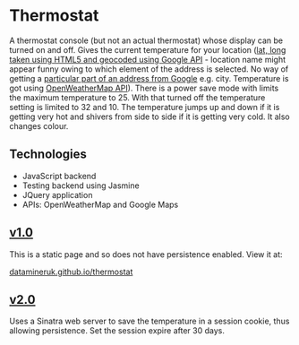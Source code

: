 # Thermostat

A thermostat console (but not an actual thermostat) whose display can be turned on and off. Gives the current temperature for your location ([lat, long taken using HTML5 and geocoded using Google API](https://github.com/DataMinerUK/thermostat/blob/master/src/location.js#L4-L25) - location name might appear funny owing to which element of the address is selected. No way of getting a [particular part of an address from Google](https://developers.google.com/maps/documentation/geocoding/#ComponentFiltering) e.g. city. Temperature is got using [OpenWeatherMap API](https://github.com/DataMinerUK/thermostat/blob/master/src/location.js#L27-L32)). There is a power save mode with limits the maximum temperature to 25. With that turned off the temperature setting is limited to 32 and 10. The temperature jumps up and down if it is getting very hot and shivers from side to side if it is getting very cold. It also changes colour.

## Technologies

* JavaScript backend
* Testing backend using Jasmine
* JQuery application
* APIs: OpenWeatherMap and Google Maps


## [v1.0](https://github.com/DataMinerUK/thermostat/releases/tag/v1.0)

This is a static page and so does not have persistence enabled. View it at:

[datamineruk.github.io/thermostat](http://datamineruk.github.io/thermostat)

## [v2.0](https://github.com/DataMinerUK/thermostat/releases/tag/v2.0)

Uses a Sinatra web server to save the temperature in a session cookie, thus allowing persistence. Set the session expire after 30 days.
